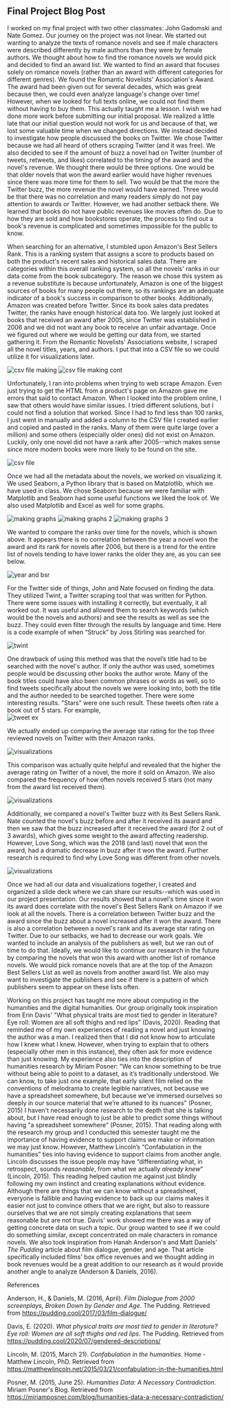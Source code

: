 ## Final Project Blog Post


I worked on my final project with two other classmates: John Gadomski and Nate Gomez. Our journey on the project was not linear. We started out wanting to analyze the texts of romance novels and see if male characters were described differently by male authors than they were by female authors. We thought about how to find the romance novels we would pick and decided to find an award list. We wanted to find an award that focuses solely on romance novels (rather than an award with different categories for different genres). We found the Romantic Novelists' Association's Award. The award had been given out for several decades, which was great because then, we could even analyze language's change over time! However, when we looked for full texts online, we could not find them without having to buy them. This actually taught me a lesson. I wish we had done more work before submitting our initial proposal. We realized a little late that our initial question would not work for us and because of that, we lost some valuable time when we changed directions. We instead decided to investigate how people discussed the books on Twitter. We chose Twitter because we had all heard of others scraping Twitter (and it was free). We also decided to see if the amount of buzz a novel had on Twitter (number of tweets, retweets, and likes) correlated to the timing of the award and the novel's revenue. We thought there would be three options. One would be that older novels that won the award earlier would have higher revenues since there was more time for them to sell. Two would be that the more the Twitter buzz, the more revenue the novel would have earned. Three would be that there was no correlation and many readers simply do not pay attention to awards or Twitter. However, we had another setback there. We learned that books do not have public revenues like movies often do. Due to how they are sold and how bookstores operate, the process to find out a book's revenue is complicated and sometimes impossible for the public to know. 


When searching for an alternative, I stumbled upon Amazon's Best Sellers Rank. This is a ranking system that assigns a score to products based on both the product's recent sales and historical sales data. There are categories within this overall ranking system, so all the novels' ranks in our data come from the book subcategory. The reason we chose this system as a revenue substitute is because unfortunately, Amazon is one of the biggest sources of books for many people out there, so its rankings are an adequate indicator of a book's success in comparison to other books. Additionally, Amazon was created before Twitter. Since its book sales data predates Twitter, the ranks have enough historical data too. We largely just looked at books that received an award after 2005, since Twitter was established in 2006 and we did not want any book to receive an unfair advantage. Once we figured out where we would be getting our data from, we started gathering it. From the Romantic Novelists' Associations website, I scraped all the novel titles, years, and authors. I put that into a CSV file so we could utilize it for visualizations later.  
 

![csv file making](https://github.com/dracoeye/is310groupproject/blob/main/Picture1.png)
![csv file making cont](https://github.com/dracoeye/is310groupproject/blob/main/Picture2.png)


Unfortunately, I ran into problems when trying to web scrape Amazon. Even just trying to get the HTML from a product's page on Amazon gave me errors that said to contact Amazon. When I looked into the problem online, I saw that others would have similar issues. I tried different solutions, but I could not find a solution that worked. Since I had to find less than 100 ranks, I just went in manually and added a column to the CSV file I created earlier and copied and pasted in the ranks. Many of them were quite large (over a million) and some others (especially older ones) did not exist on Amazon. Luckily, only one novel did not have a rank after 2005--which makes sense since more modern books were more likely to be found on the site.  


![csv file](https://github.com/dracoeye/is310groupproject/blob/main/Picture3.png)


Once we had all the metadata about the novels, we worked on visualizing it. We used Seaborn, a Python library that is based on Matplotlib, which we have used in class. We chose Seaborn because we were familiar with Matplotlib and Seaborn had some useful functions we liked the look of. We also used Matplotlib and Excel as well for some graphs. 


![making graphs](https://github.com/dracoeye/is310groupproject/blob/main/Picture4.png)
![making graphs 2](https://github.com/dracoeye/is310groupproject/blob/main/Picture5.png)
![making graphs 3](https://github.com/dracoeye/is310groupproject/blob/main/Picture6.png)
 

We wanted to compare the ranks over time for the novels, which is shown above. It appears there is no correlation between the year a novel won the award and its rank for novels after 2006, but there is a trend for the entire list of novels tending to have lower ranks the older they are, as you can see below.


![year and bsr](https://github.com/dracoeye/is310groupproject/blob/main/Picture7.png)


For the Twitter side of things, John and Nate focused on finding the data. They utilized Twint, a Twitter scraping tool that was written for Python. There were some issues with installing it correctly, but eventually, it all worked out. It was useful and allowed them to search keywords (which would be the novels and authors) and see the results as well as see the buzz. They could even filter through the results by language and time. Here is a code example of when “Struck” by Joss Stirling was searched for.


![twint](https://github.com/dracoeye/is310groupproject/blob/main/Picture8.png)


One drawback of using this method was that the novel’s title had to be searched with the novel's author. If only the author was used, sometimes people would be discussing other books the author wrote. Many of the book titles could have also been common phrases or words as well, so to find tweets specifically about the novels we were looking into, both the title and the author needed to be searched together. There were some interesting results. "Stars" were one such result. These tweets often rate a book out of 5 stars. For example,   
![tweet ex](https://github.com/dracoeye/is310groupproject/blob/main/Picture9.png)


We actually ended up comparing the average star rating for the top three reviewed novels on Twitter with their Amazon ranks.  


![visualizations](https://github.com/dracoeye/is310groupproject/blob/main/Picture10.png)


This comparison was actually quite helpful and revealed that the higher the average rating on Twitter of a novel, the more it sold on Amazon. We also compared the frequency of how often novels received 5 stars (not many from the award list received them). 


![visualizations](https://github.com/dracoeye/is310groupproject/blob/main/Picture11.png)


Additionally, we compared a novel's Twitter buzz with its Best Sellers Rank. Nate counted the novel's buzz before and after it received its award and then we saw that the buzz increased after it received the award (for 2 out of 3 awards), which gives some weight to the award affecting readership. However, Love Song, which was the 2018 (and last) novel that won the award, had a dramatic decrease in buzz after it won the award. Further research is required to find why Love Song was different from other novels.
 

![visualizations](https://github.com/dracoeye/is310groupproject/blob/main/Picture12.png)


Once we had all our data and visualizations together, I created and organized a slide deck where we can share our results--which was used in our project presentation. Our results showed that a novel's time since it won its award does correlate with the novel's Best Sellers Rank on Amazon if we look at all the novels. There is a correlation between Twitter buzz and the award since the buzz about a novel increased after it won the award. There is also a correlation between a novel's rank and its average star rating on Twitter. Due to our setbacks, we had to decrease our work goals. We wanted to include an analysis of the publishers as well, but we ran out of time to do that. Ideally, we would like to continue our research in the future by comparing the novels that won this award with another list of romance novels. We would pick romance novels that are at the top of the Amazon Best Sellers List as well as novels from another award list. We also may want to investigate the publishers and see if there is a pattern of which publishers seem to appear on these lists often.  


Working on this project has taught me more about computing in the humanities and the digital humanities. Our group originally took inspiration from Erin Davis' "What physical traits are most tied to gender in literature? Eye roll: Women are all soft thighs and red lips” (Davis, 2020). Reading that reminded me of my own experiences of reading a novel and just knowing the author was a man. I realized then that I did not know how to articulate how I knew what I knew. However, when trying to explain that to others (especially other men in this instance), they often ask for more evidence than just knowing. My experience also ties into the description of humanities research by Miriam Posner: "We can know something to be true without being able to point to a dataset, as it’s traditionally understood. We can know, to take just one example, that early silent film relied on the conventions of melodrama to create legible narratives, not because we have a spreadsheet somewhere, but because we’ve immersed ourselves so deeply in our source material that we’re attuned to its nuances" (Posner, 2015) I haven't necessarily done research to the depth that she is talking about, but I have read enough to just be able to predict some things without having "a spreadsheet somewhere" (Posner, 2015). That reading along with the research my group and I conducted this semester taught me the importance of having evidence to support claims we make or information we may just know. 
However, Matthew Lincoln’s “Confabulation in the humanities” ties into having evidence to support claims from another angle. Lincoln discusses the issue people may have “differentiating what, in retrospect, sounds *reasonable*, from what we actually *already knew*” (Lincoln, 2015). This reading helped caution me against just blindly following my own instinct and creating explanations without evidence. Although there are things that we can know without a spreadsheet, everyone is fallible and having evidence to back up our claims makes it easier not just to convince others that we are right, but also to reassure ourselves that we are not simply creating explanations that seem reasonable but are not true. 
Davis' work showed me there was a way of getting concrete data on such a topic. Our group wanted to see if we could do something similar, except concentrated on male characters in romance novels. We also took inspiration from Hanah Anderson's and Matt Daniels' *The Pudding* article about film dialogue, gender, and age. That article specifically included films' box office revenues and we thought adding in book revenues would be a great addition to our research as it would provide another angle to analyze (Anderson & Daniels, 2016). 

References


Anderson, H., & Daniels, M. (2016, April). *Film Dialogue from 2000 screenplays, Broken Down by Gender and Age*. The Pudding. Retrieved from https://pudding.cool/2017/03/film-dialogue/ 

Davis, E. (2020). *What physical traits are most tied to gender in literature? Eye roll: Women are all soft thighs and red lips*. The Pudding. Retrieved from https://pudding.cool/2020/07/gendered-descriptions/ 

Lincoln, M. (2015, March 21). *Confabulation in the humanities*. Home - Matthew Lincoln, PhD. Retrieved from https://matthewlincoln.net/2015/03/21/confabulation-in-the-humanities.html 

Posner, M. (2015, June 25). *Humanities Data: A Necessary Contradiction*. Miriam Posner's Blog. Retrieved from https://miriamposner.com/blog/humanities-data-a-necessary-contradiction/ 


